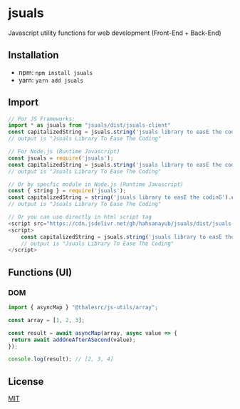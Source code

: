 # jsuals
Javascript utility functions for web development (Front-End + Back-End)

## Installation
* npm: `npm install jsuals`
* yarn: `yarn add jsuals`

## Import 
```javascript
// For JS Frameworks:
import * as jsuals from "jsuals/dist/jsuals-client"
const capitalizedString = jsuals.string('jsuals library to easE the codinG').capitalize();
// output is "Jsuals Library To Ease The Coding"

// For Node.js (Runtime Javascript)
const jsuals = require('jsuals');
const capitalizedString = jsuals.string('jsuals library to easE the codinG').capitalize();
// output is "Jsuals Library To Ease The Coding"

// Or by specfic module in Node.js (Runtime Javascript)
const { string } = require('jsuals');
const capitalizedString = string('jsuals library to easE the codinG').capitalize();
// output is "Jsuals Library To Ease The Coding"

// Or you can use directly in html script tag
<script src="https://cdn.jsdelivr.net/gh/hahsanayub/jsuals/dist/jsuals-client.js"></script>
<script>
    const capitalizedString = jsuals.string('jsuals library to easE the codinG').capitalize();
    // output is "Jsuals Library To Ease The Coding"
</script>

```

## Functions (UI)
### DOM 

```typescript
import { asyncMap } "@thalesrc/js-utils/array";

const array = [1, 2, 3];

const result = await asyncMap(array, async value => {
 return await addOneAfterASecond(value);
});

console.log(result); // [2, 3, 4]
```

## License
[MIT](./LICENSE)